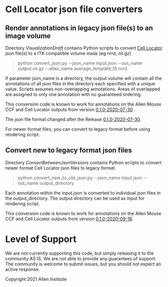 # Cell Locator json file converters

## Render annotations in legacy json file(s) to an image volume

Directory *VisualizationDraft* contains Python scripts to convert [Cell Locator](https://github.com/BICCN/cell-locator) json file(s) to a ITK compatible volume mask (eg nrrd, nii.gz)

> python convert_json.py --json_name input.json --out_name output.nii.gz --atlas_name average_template_10.nrrd

If parameter json_name is a directory, the output volume will contain all the annotations of all json files in the directory each specified with a unique value. Scripts assumes non-overlapping annotations. Areas of overlapped are assigned to only one annotation with no guaranteed ordering.

This conversion code is known to work for annotations on the Allen Mouse CCF and Cell Locator outputs from version [0.1.0-2020-07-30](https://github.com/BICCN/cell-locator/releases/tag/0.1.0-2020-07-30).

The json file format changed after the Release [0.1.0-2020-07-30](https://github.com/BICCN/cell-locator/releases/tag/0.1.0-2020-07-30).

For newer format files, you can convert to legacy format before using rendering script.

## Convert new to legacy format json files

Directory *ConvertBetweenJsonVersions* contains Python scripts to convert newer format Cell Locator json files to legacy format.

> python convert_new_to_old_json.py --json_name input.json --out_name output_directory

Each annotation within the input.json is converted to individual json files in the output_directory. The output directory can be used as input for rendering script.

This conversion code is known to work for annotations on the Allen Mouse CCF and Cell Locator outputs from version [0.1.0-2020-09-18](https://github.com/BICCN/cell-locator/releases/tag/0.1.0-2020-09-18).


# Level of Support
We are not currently supporting this code, but simply releasing it to the community AS IS. We are not able to provide any guarantees of support. The community is welcome to submit issues, but you should not expect an active response.

Copyright 2021 Allen Institute
